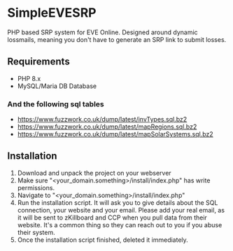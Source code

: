 # SimpleEVESRP
PHP based SRP system for EVE Online. Designed around dynamic lossmails, 
meaning you don't have to generate an SRP link to submit losses.

## Requirements
- PHP 8.x
- MySQL/Maria DB Database

### And the following sql tables
- https://www.fuzzwork.co.uk/dump/latest/invTypes.sql.bz2
- https://www.fuzzwork.co.uk/dump/latest/mapRegions.sql.bz2
- https://www.fuzzwork.co.uk/dump/latest/mapSolarSystems.sql.bz2

## Installation
1. Download and unpack the project on your webserver
2. Make sure "<your_domain.something>/install/index.php" has write permissions. 
3. Navigate to "<your_domain.something>/install/index.php"
4. Run the installation script. It will ask you to give details about the SQL connection, your website and your email. 
Please add your real email, as it will be sent to zKillboard and CCP when you pull data from their website. It's a 
common thing so they can reach out to you if you abuse their system.
5. Once the installation script finished, deleted it immediately.